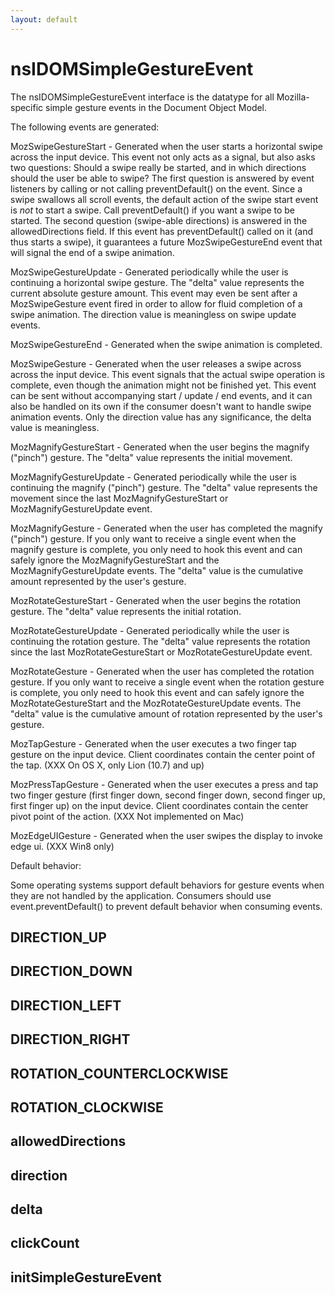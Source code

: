 ```yaml
---
layout: default
---
```


# nsIDOMSimpleGestureEvent #

The nsIDOMSimpleGestureEvent interface is the datatype for all
Mozilla-specific simple gesture events in the Document Object Model.

The following events are generated:

MozSwipeGestureStart - Generated when the user starts a horizontal
swipe across the input device.  This event not only acts as a signal,
but also asks two questions:  Should a swipe really be started, and
in which directions should the user be able to swipe?  The first
question is answered by event listeners by calling or not calling
preventDefault() on the event.  Since a swipe swallows all scroll
events, the default action of the swipe start event is *not* to
start a swipe. Call preventDefault() if you want a swipe to be
started.
The second question (swipe-able directions) is answered in the
allowedDirections field.
If this event has preventDefault() called on it (and thus starts
a swipe), it guarantees a future MozSwipeGestureEnd event that
will signal the end of a swipe animation.

MozSwipeGestureUpdate - Generated periodically while the user is
continuing a horizontal swipe gesture.  The "delta" value represents
the current absolute gesture amount.  This event may even be sent
after a MozSwipeGesture event fired in order to allow for fluid
completion of a swipe animation.  The direction value is meaningless
on swipe update events.

MozSwipeGestureEnd - Generated when the swipe animation is completed.

MozSwipeGesture - Generated when the user releases a swipe across
across the input device.  This event signals that the actual swipe
operation is complete, even though the animation might not be finished
yet.  This event can be sent without accompanying start / update / end
events, and it can also be handled on its own if the consumer doesn't
want to handle swipe animation events.
Only the direction value has any significance, the delta value is
meaningless.

MozMagnifyGestureStart - Generated when the user begins the magnify
("pinch") gesture.  The "delta" value represents the initial
movement.

MozMagnifyGestureUpdate - Generated periodically while the user is
continuing the magnify ("pinch") gesture.  The "delta" value
represents the movement since the last MozMagnifyGestureStart or
MozMagnifyGestureUpdate event.

MozMagnifyGesture - Generated when the user has completed the
magnify ("pinch") gesture.  If you only want to receive a single
event when the magnify gesture is complete, you only need to hook
this event and can safely ignore the MozMagnifyGestureStart and the
MozMagnifyGestureUpdate events. The "delta" value is the cumulative
amount represented by the user's gesture.

MozRotateGestureStart - Generated when the user begins the rotation
gesture.  The "delta" value represents the initial rotation.

MozRotateGestureUpdate - Generated periodically while the user is
continuing the rotation gesture.  The "delta" value represents the
rotation since the last MozRotateGestureStart or
MozRotateGestureUpdate event.

MozRotateGesture - Generated when the user has completed the
rotation gesture.  If you only want to receive a single event when
the rotation gesture is complete, you only need to hook this event
and can safely ignore the MozRotateGestureStart and the
MozRotateGestureUpdate events.  The "delta" value is the cumulative
amount of rotation represented by the user's gesture.

MozTapGesture - Generated when the user executes a two finger
tap gesture on the input device. Client coordinates contain the
center point of the tap.
(XXX On OS X, only Lion (10.7) and up)

MozPressTapGesture - Generated when the user executes a press
and tap two finger gesture (first finger down, second finger down,
second finger up, first finger up) on the input device.
Client coordinates contain the center pivot point of the action.
(XXX Not implemented on Mac)

MozEdgeUIGesture - Generated when the user swipes the display to
invoke edge ui.
(XXX Win8 only)

Default behavior:

Some operating systems support default behaviors for gesture events
when they are not handled by the application. Consumers should
use event.preventDefault() to prevent default behavior when
consuming events.


## DIRECTION_UP ##

## DIRECTION_DOWN ##

## DIRECTION_LEFT ##

## DIRECTION_RIGHT ##

## ROTATION_COUNTERCLOCKWISE ##

## ROTATION_CLOCKWISE ##

## allowedDirections ##

## direction ##

## delta ##

## clickCount ##

## initSimpleGestureEvent ##
